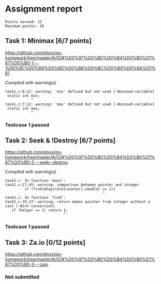 # Assignment report
```
Points earned: 12
Maximum points: 26
```

## Task 1: Minimax [6/7 points]
https://github.com/elsys/po-homework/tree/master/A/02#%D0%97%D0%B0%D0%B4%D0%B0%D1%87%D0%B0-1---%D0%9C%D0%B8%D0%BD%D0%B8%D0%BC%D0%B0%D0%BA%D1%81

Compiled with warning(s)
```
task1.c:6:12: warning: 'min' defined but not used [-Wunused-variable]
 static int min;
            ^
task1.c:7:12: warning: 'max' defined but not used [-Wunused-variable]
 static int max;
            ^

```
### Testcase 1 passed

## Task 2: Seek & !Destroy [6/7 points]
https://github.com/elsys/po-homework/tree/master/A/02#%D0%97%D0%B0%D0%B4%D0%B0%D1%87%D0%B0-2---seek--destroy

Compiled with warning(s)
```
task2.c: In function 'main':
task2.c:17:45: warning: comparison between pointer and integer
         if (find(&haystack[counter],needle) == 1){
                                             ^
task2.c: In function 'find':
task2.c:35:27: warning: return makes pointer from integer without a cast [-Wint-conversion]
   if (helper == 1) return 1;
                           ^

```
### Testcase 1 passed

## Task 3: Za.io [0/12 points]
https://github.com/elsys/po-homework/tree/master/A/02#%D0%97%D0%B0%D0%B4%D0%B0%D1%87%D0%B0-3---zaio

### Not submitted
